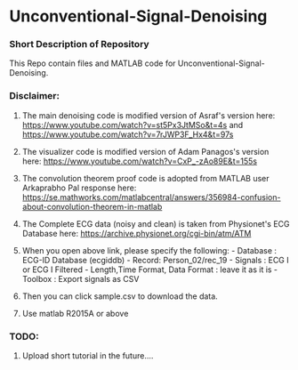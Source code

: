 # Unconventional-Signal-Denoising

### Short Description of Repository
This Repo contain files and MATLAB code for Unconventional-Signal-Denoising. 


### Disclaimer: 

  1. The main denoising code is modified version of Asraf's version here: 
  https://www.youtube.com/watch?v=st5Px3JtMSo&t=4s 
  and https://www.youtube.com/watch?v=7rJWP3F_Hx4&t=97s


  2. The visualizer code is modified version of Adam Panagos's version here: 
  https://www.youtube.com/watch?v=CxP_-zAo89E&t=155s
  
  
  3. The convolution theorem proof code is adopted from MATLAB user Arkaprabho Pal response here:
  https://se.mathworks.com/matlabcentral/answers/356984-confusion-about-convolution-theorem-in-matlab  
  
  
  4. The Complete ECG data (noisy and clean) is taken from Physionet's ECG Database here: 
  https://archive.physionet.org/cgi-bin/atm/ATM


  5. When you open above link, please specify the following:
    - Database : ECG-ID Database (ecgiddb)
    - Record: Person_02/rec_19
    - Signals : ECG I or ECG I Filtered
    - Length,Time Format, Data Format : leave it as it is
    - Toolbox : Export signals as CSV


   6. Then you can click sample.csv to download the data.


   7. Use matlab R2015A or above


### TODO: 

   1. Upload short tutorial in the future....
